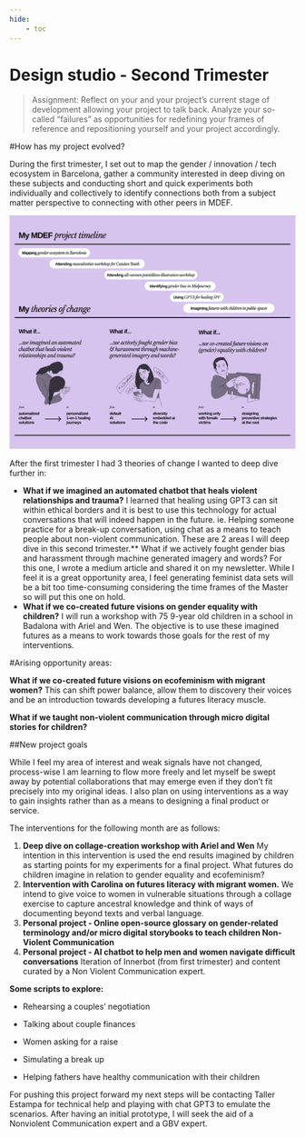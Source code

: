 ```yaml
---
hide:
    - toc
---
```


# Design studio - Second Trimester

> Assignment: Reflect on your and your project’s current stage of development allowing your project to talk back. Analyze your so-called “failures” as opportunities for redefining your frames of reference and repositioning yourself and your project accordingly.

#How has my project evolved?

During the first trimester, I set out to map the gender / innovation / tech ecosystem in Barcelona, gather a community interested in deep diving on these subjects and conducting short and quick experiments both individually and collectively to identify connections both from a subject matter perspective to connecting with other peers in MDEF.

![](../images/MT02/designspace2.jpeg)

After the first trimester I had 3 theories of change I wanted to deep dive further in:

- **What if we imagined an automated chatbot that heals violent relationships and trauma?**
I learned that healing using GPT3 can sit within ethical borders and it is best to use this technology for actual conversations that will indeed happen in the future. ie. Helping someone practice for a break-up conversation, using chat as a means to teach people about non-violent communication. These are 2 areas I will deep dive in this second trimester.**
What if we actively fought gender bias and harassment through machine generated imagery and words? For this one, I wrote a medium article and shared it on my newsletter. While I feel it is a great opportunity area, I feel generating feminist data sets will be a bit too time-consuming considering the time frames of the Master so will put this one on hold.
- **What if we co-created future visions on gender equality with children?** I will run a workshop with 75 9-year old children in a school in Badalona with Ariel and Wen. The objective is to use these imagined futures as a means to work towards those goals for the rest of my interventions.

#Arising opportunity areas:

**What if we co-created future visions on ecofeminism with migrant women?** This can shift power balance, allow them to discovery their voices and be an introduction towards developing a futures literacy muscle.

**What if we taught non-violent communication through micro digital stories for children?**

##New project goals

While I feel my area of interest and weak signals have not changed, process-wise I am learning to flow more freely and let myself be swept away by potential collaborations that may emerge even if they don’t fit precisely into my original ideas. I also plan on using interventions as a way to gain insights rather than as a means to designing a final product or service.

The interventions for the following month are as follows:

1. **Deep dive on collage-creation workshop with Ariel and Wen**
My intention in this intervention is used the end results imagined by children as starting points for my experiments for a final project. What futures do children imagine in relation to gender equality and ecofeminism?
2. **Intervention with Carolina on futures literacy with migrant women.**
We intend to give voice to women in vulnerable situations through a collage exercise to capture ancestral knowledge and think of ways of documenting beyond texts and verbal language.
3. **Personal project - Online open-source glossary on gender-related terminology and/or micro digital storybooks to teach children Non-Violent Communication**
4. **Personal project - AI chatbot to help men and women navigate difficult conversations**
Iteration of Innerbot (from first trimester) and content curated by a Non Violent Communication expert.

**Some scripts to explore:**
- Rehearsing a couples’ negotiation

- Talking about couple finances

- Women asking for a raise

- Simulating a break up

- Helping fathers have healthy communication with their children

For pushing this project forward my next steps will be contacting Taller Estampa for technical help and playing with chat GPT3 to emulate the scenarios. After having an initial prototype, I will seek the aid of a Nonviolent Communication expert and a GBV expert.
